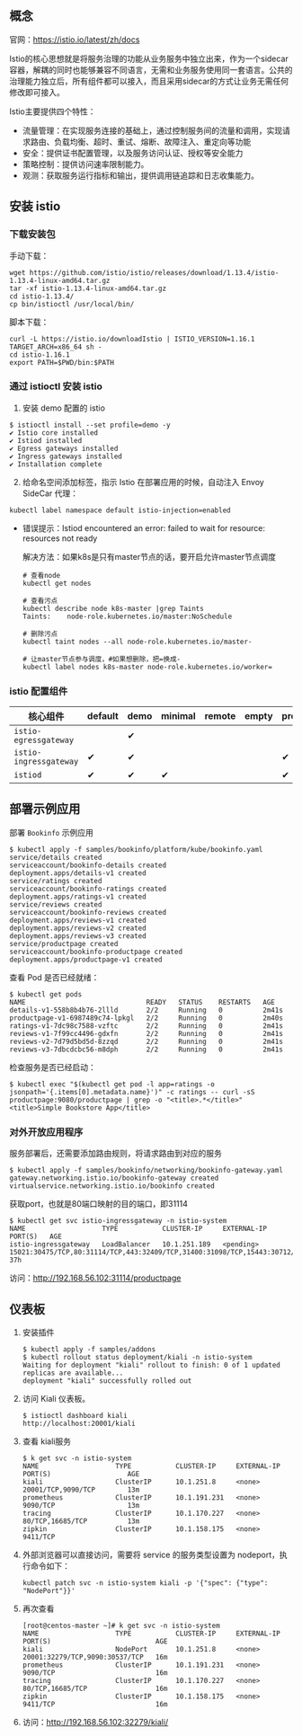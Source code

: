 ## 概念

官网：https://istio.io/latest/zh/docs

Istio的核心思想就是将服务治理的功能从业务服务中独立出来，作为一个sidecar容器，解耦的同时也能够兼容不同语言，无需和业务服务使用同一套语言。公共的治理能力独立后，所有组件都可以接入，而且采用sidecar的方式让业务无需任何修改即可接入。

Istio主要提供四个特性：

- 流量管理：在实现服务连接的基础上，通过控制服务间的流量和调用，实现请求路由、负载均衡、超时、重试、熔断、故障注入、重定向等功能
- 安全：提供证书配置管理，以及服务访问认证、授权等安全能力
- 策略控制：提供访问速率限制能力。
- 观测：获取服务运行指标和输出，提供调用链追踪和日志收集能力。

## 安装 istio

### 下载安装包

手动下载：

```
wget https://github.com/istio/istio/releases/download/1.13.4/istio-1.13.4-linux-amd64.tar.gz
tar -xf istio-1.13.4-linux-amd64.tar.gz 
cd istio-1.13.4/
cp bin/istioctl /usr/local/bin/
```

脚本下载：

```
curl -L https://istio.io/downloadIstio | ISTIO_VERSION=1.16.1 TARGET_ARCH=x86_64 sh -
cd istio-1.16.1
export PATH=$PWD/bin:$PATH
```

### 通过 istioctl 安装 istio

1. 安装 demo 配置的 istio

```
$ istioctl install --set profile=demo -y
✔ Istio core installed
✔ Istiod installed
✔ Egress gateways installed
✔ Ingress gateways installed
✔ Installation complete
```

2. 给命名空间添加标签，指示 Istio 在部署应用的时候，自动注入 Envoy SideCar 代理：

```
kubectl label namespace default istio-injection=enabled
```

- 错误提示：Istiod encountered an error: failed to wait for resource: resources not ready

  解决方法：如果k8s是只有master节点的话，要开启允许master节点调度

  ```
  # 查看node
  kubectl get nodes 
  
  # 查看污点
  kubectl describe node k8s-master |grep Taints
  Taints:    node-role.kubernetes.io/master:NoSchedule
  
  # 删除污点
  kubectl taint nodes --all node-role.kubernetes.io/master-
  
  # 让master节点参与调度，#如果想删除，把=换成-
  kubectl label nodes k8s-master node-role.kubernetes.io/worker=
  ```

### istio 配置组件

| 核心组件               | default | demo | minimal | remote | empty | preview |
| ---------------------- | ------- | ---- | ------- | ------ | ----- | ------- |
| `istio-egressgateway`  |         | ✔    |         |        |       |         |
| `istio-ingressgateway` | ✔       | ✔    |         |        |       | ✔       |
| `istiod`               | ✔       | ✔    | ✔       |        |       | ✔       |

## 部署示例应用

部署 `Bookinfo` 示例应用

```
$ kubectl apply -f samples/bookinfo/platform/kube/bookinfo.yaml
service/details created
serviceaccount/bookinfo-details created
deployment.apps/details-v1 created
service/ratings created
serviceaccount/bookinfo-ratings created
deployment.apps/ratings-v1 created
service/reviews created
serviceaccount/bookinfo-reviews created
deployment.apps/reviews-v1 created
deployment.apps/reviews-v2 created
deployment.apps/reviews-v3 created
service/productpage created
serviceaccount/bookinfo-productpage created
deployment.apps/productpage-v1 created
```

查看 Pod 是否已经就绪：

```
$ kubectl get pods
NAME                              READY   STATUS    RESTARTS   AGE
details-v1-558b8b4b76-2llld       2/2     Running   0          2m41s
productpage-v1-6987489c74-lpkgl   2/2     Running   0          2m40s
ratings-v1-7dc98c7588-vzftc       2/2     Running   0          2m41s
reviews-v1-7f99cc4496-gdxfn       2/2     Running   0          2m41s
reviews-v2-7d79d5bd5d-8zzqd       2/2     Running   0          2m41s
reviews-v3-7dbcdcbc56-m8dph       2/2     Running   0          2m41s
```

检查服务是否已经启动：

```
$ kubectl exec "$(kubectl get pod -l app=ratings -o jsonpath='{.items[0].metadata.name}')" -c ratings -- curl -sS productpage:9080/productpage | grep -o "<title>.*</title>"
<title>Simple Bookstore App</title>
```

### 对外开放应用程序

服务部署后，还需要添加路由规则，将请求路由到对应的服务

```
$ kubectl apply -f samples/bookinfo/networking/bookinfo-gateway.yaml
gateway.networking.istio.io/bookinfo-gateway created
virtualservice.networking.istio.io/bookinfo created
```

获取port，也就是80端口映射的目的端口，即31114

```
$ kubectl get svc istio-ingressgateway -n istio-system
NAME                   TYPE           CLUSTER-IP     EXTERNAL-IP   PORT(S)   AGE
istio-ingressgateway   LoadBalancer   10.1.251.189   <pending>     15021:30475/TCP,80:31114/TCP,443:32409/TCP,31400:31098/TCP,15443:30712/TCP   37h

```

访问：http://192.168.56.102:31114/productpage

## 仪表板

1. 安装插件

   ```
   $ kubectl apply -f samples/addons
   $ kubectl rollout status deployment/kiali -n istio-system
   Waiting for deployment "kiali" rollout to finish: 0 of 1 updated replicas are available...
   deployment "kiali" successfully rolled out
   ```

2. 访问 Kiali 仪表板。

   ```
   $ istioctl dashboard kiali
   http://localhost:20001/kiali
   ```

3. 查看 kiali服务

   ```
   $ k get svc -n istio-system
   NAME                   TYPE           CLUSTER-IP     EXTERNAL-IP   PORT(S)                   AGE
   kiali                  ClusterIP      10.1.251.8     <none>        20001/TCP,9090/TCP        13m
   prometheus             ClusterIP      10.1.191.231   <none>        9090/TCP                  13m
   tracing                ClusterIP      10.1.170.227   <none>        80/TCP,16685/TCP          13m
   zipkin                 ClusterIP      10.1.158.175   <none>        9411/TCP
   ```

4. 外部浏览器可以直接访问，需要将 service 的服务类型设置为 nodeport，执行命令如下：

   ```
   kubectl patch svc -n istio-system kiali -p '{"spec": {"type": "NodePort"}}'
   ```

5. 再次查看

   ```
   [root@centos-master ~]# k get svc -n istio-system
   NAME                   TYPE           CLUSTER-IP     EXTERNAL-IP   PORT(S)                          AGE
   kiali                  NodePort       10.1.251.8     <none>        20001:32279/TCP,9090:30537/TCP   16m
   prometheus             ClusterIP      10.1.191.231   <none>        9090/TCP                         16m
   tracing                ClusterIP      10.1.170.227   <none>        80/TCP,16685/TCP                 16m
   zipkin                 ClusterIP      10.1.158.175   <none>        9411/TCP                         16m
   ```

6. 访问：http://192.168.56.102:32279/kiali/